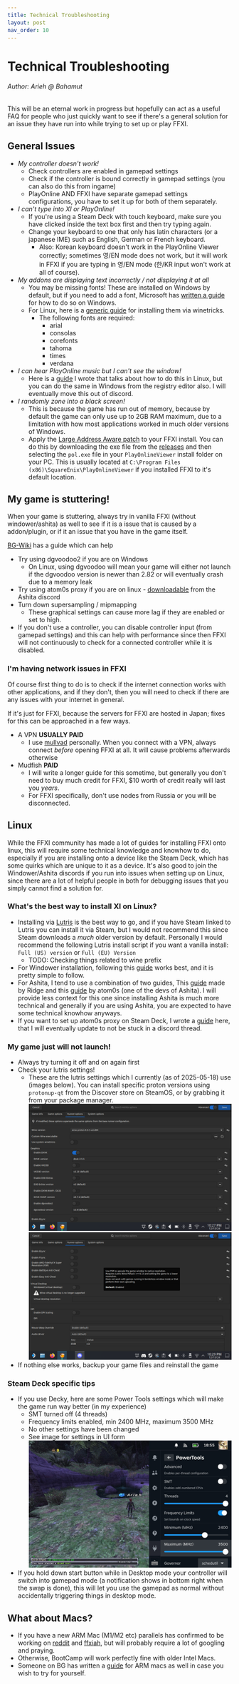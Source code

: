```yaml
---
title: Technical Troubleshooting
layout: post
nav_order: 10
---
```

# Technical Troubleshooting

###### Author: Arieh @ Bahamut

This will be an eternal work in progress but hopefully can act as a useful FAQ for people who just quickly want to see if there's a general solution for an issue they have run into while trying to set up or play FFXI.

## General Issues

* *My controller doesn't work!*
    * Check controllers are enabled in gamepad settings
    * Check if the controller is bound correctly in gamepad settings (you can also do this from ingame)
    * PlayOnline AND FFXI have separate gamepad settings configurations, you have to set it up for both of them separately.
* *I can't type into XI or PlayOnline!*
    * If you're using a Steam Deck with touch keyboard, make sure you have clicked inside the text box first and then try typing again.
    * Change your keyboard to one that only has latin characters (or a japanese IME) such as English, German or French keyboard.
        * Also: Korean keyboard doesn't work in the PlayOnline Viewer correctly; sometimes 영/EN mode does not work, but it will work in FFXI if you are typing in 영/EN mode (한/KR input won't work at all of course).
* *My addons are displaying text incorrectly / not displaying it at all*
    * You may be missing fonts! These are installed on Windows by default, but if you need to add a font, Microsoft has [written a guide](https://support.microsoft.com/en-us/office/add-a-font-b7c5f17c-4426-4b53-967f-455339c564c1) for how to do so on Windows.
    * For Linux, here is a [generic guide](https://simpler-website.pages.dev/html/2021/2/winetricks-tutorial-for-beginners/#install-a-font) for installing them via winetricks.
        * The following fonts are required:
            * arial
            * consolas
            * corefonts
            * tahoma
            * times
            * verdana
* *I can hear PlayOnline music but I can't see the window!*
    * Here is a [guide](https://discord.com/channels/1313507659051175947/1321477432699650172) I wrote that talks about how to do this in Linux, but you can do the same in Windows from the registry editor also. I will eventually move this out of discord.
* *I randomly zone into a black screen!*
    * This is because the game has run out of memory, because by default the game can only use up to 2GB RAM maximum, due to a limitation with how most applications worked in much older versions of Windows.
    * Apply the [Large Address Aware patch](https://github.com/ThornyFFXI/LargeAddressAware) to your FFXI install. You can do this by downloading the exe file from the [releases](https://github.com/ThornyFFXI/LargeAddressAware/releases) and then selecting the `pol.exe` file in your `PlayOnlineViewer` install folder on your PC. This is usually located at `C:\Program Files (x86)\SquareEnix\PlayOnlineViewer` if you installed FFXI to it's default location.


## My game is stuttering!

When your game is stuttering, always try in vanilla FFXI (without windower/ashita) as well to see if it is a issue that is caused by a addon/plugin, or if it an issue that you have in the game itself.

[BG-Wiki](https://www.bg-wiki.com/ffxi/Graphics_Enhancement_Guide#FPS_Enhancements) has a guide which can help

* Try using dgvoodoo2 if you are on Windows
    * On Linux, using dgvoodoo will mean your game will either not launch if the dgvoodoo version is newer than 2.82 or will eventually crash due to a memory leak
* Try using atom0s proxy if you are on linux - [downloadable](https://discord.com/channels/264673946257850368/1127340838918291606/1132803135463759882) from the Ashita discord
* Turn down supersampling / mipmapping
    * These graphical settings can cause more lag if they are enabled or set to high.
* If you don't use a controller, you can disable controller input (from gamepad settings) and this can help with performance since then FFXI will not continuously to check for a connected controller while it is disabled.

### I'm having network issues in FFXI

Of course first thing to do is to check if the internet connection works with other applications, and if they don't, then you will need to check if there are any issues with your internet in general.

If it's just for FFXI, because the servers for FFXI are hosted in Japan; fixes for this can be approached in a few ways.

* A VPN **USUALLY PAID**
    * I use [mullvad](https://mullvad.net/en) personally. When you connect with a VPN, always connect *before* opening FFXI at all. It will cause problems afterwards otherwise 
* Mudfish **PAID**
    * I will write a longer guide for this sometime, but generally you don't need to buy much credit for FFXI, $10 worth of credit really will last you *years*.
    * For FFXI specifically, don't use nodes from Russia or you will be disconnected.

## Linux

While the FFXI community has made a lot of guides for installing FFXI onto linux, this will require some technical knowledge and knowhow to do, especially if you are installing onto a device like the Steam Deck, which has some quirks which are unique to it as a device. It's also good to join the Windower/Ashita discords if you run into issues when setting up on Linux, since there are a lot of helpful people in both for debugging issues that you simply cannot find a solution for.

### What's the best way to install XI on Linux?

* Installing via [Lutris](https://lutris.net/games/final-fantasy-xi-online/) is the best way to go, and if you have Steam linked to Lutris you can install it via Steam, but I would not recommend this since Steam downloads a _much_ older version by default. Personally I would recommend the following Lutris install script if you want a vanilla install: `Full (US) version` or `Full (EU) Version`
    * TODO: Checking things related to wine prefix
* For Windower installation, following this [guide](https://docs.windower.net/linux/) works best, and it is pretty simple to follow.
* For Ashita, I tend to use a combination of two guides, This [guide](https://bin.68degrees.no/?7c46d54826d65033#8HC1jBACSY1834jiqAu77AS87uxw4mkaE6UTk2XBMjwc) made by Ridge and this [guide](https://gist.github.com/atom0s/e6ddbb94408baba43e6fed5bee18ea9c) by atom0s (one of the devs of Ashita). I will provide less context for this one since installing Ashita is much more technical and generally if you are using Ashita, you are expected to have some technical knowhow anyways.
* If you want to set up atom0s proxy on Steam Deck, I wrote a [guide](https://discord.com/channels/1313507659051175947/1317561969502588989/1317563296030658590) here, that I will eventually update to not be stuck in a discord thread.

### My game just will not launch!
* Always try turning it off and on again first
* Check your lutris settings!
    * These are the lutris settings which I currently (as of 2025-05-18) use (images below). You can install specific proton versions using `protonup-qt` from the Discover store on SteamOS, or by grabbing it from your package manager.
    ![wine settings 1](/assets/images/troubleshooting/general-troubleshooting/4yqGkVg.png)
    ![wine settings 2](/assets/images/troubleshooting/general-troubleshooting/Kcm7Et0.png)
* If nothing else works, backup your game files and reinstall the game

### Steam Deck specific tips
* If you use Decky, here are some Power Tools settings which will make the game run way better (in my experience)
    * SMT turned off (4 threads)
    * Frequency limits enabled, min 2400 MHz, maximum 3500 MHz
    * No other settings have been changed
    * See image for settings in UI form
    ![powertools settings](/assets/images/troubleshooting/general-troubleshooting/4xSt22y.png)
* If you hold down start button while in Desktop mode your controller will switch into gamepad mode (a notification shows in bottom right when the swap is done), this will let you use the gamepad as normal without accidentally triggering things in desktop mode.

## What about Macs?

* If you have a new ARM Mac (M1/M2 etc) parallels has confirmed to be working on [reddit](https://www.reddit.com/r/ffxi/s/zoswlN3hag) and [ffxiah](https://www.ffxiah.com/forum/topic/56026/apple-m1-support/), but will probably require a lot of googling and praying.
* Otherwise, BootCamp will work perfectly fine with older Intel Macs.
* Someone on BG has written a [guide](https://www.bg-wiki.com/ffxi/Mac_Installation_Guide) for ARM macs as well in case you wish to try for yourself. 